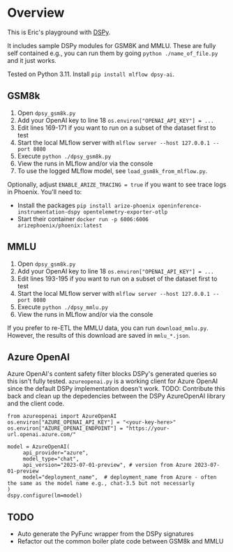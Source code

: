 # Overview
This is Eric's playground with [DSPy](https://github.com/stanfordnlp/dspy/).

It includes sample DSPy modules for GSM8K and MMLU.  These are fully self contained e.g., you can run them by going `python ./name_of_file.py` and it just works.

Tested on Python 3.11.  Install `pip install mlflow dpsy-ai`.

## GSM8k

1. Open `dpsy_gsm8k.py`
2. Add your OpenAI key to line 18 `os.environ["OPENAI_API_KEY"] = ...`
3. Edit lines 169-171 if you want to run on a subset of the dataset first to test
3. Start the local MLflow server with `mlflow server --host 127.0.0.1 --port 8080`
4. Execute `python ./dpsy_gsm8k.py`
5. View the runs in MLflow and/or via the console
6. To use the logged MLflow model, see `load_gsm8k_from_mlflow.py`.

Optionally, adjust `ENABLE_ARIZE_TRACING = true` if you want to see trace logs in Phoenix.  You'll need to:
- Install the packages `pip install arize-phoenix openinference-instrumentation-dspy opentelemetry-exporter-otlp`
- Start their container `docker run -p 6006:6006 arizephoenix/phoenix:latest`

## MMLU

1. Open `dpsy_gsm8k.py`
2. Add your OpenAI key to line 18 `os.environ["OPENAI_API_KEY"] = ...`
3. Edit lines 193-195 if you want to run on a subset of the dataset first to test
3. Start the local MLflow server with `mlflow server --host 127.0.0.1 --port 8080`
4. Execute `python ./dpsy_mmlu.py`
5. View the runs in MLflow and/or via the console

If you prefer to re-ETL the MMLU data, you can run `download_mmlu.py`.  However, the results of this download are saved in `mmlu_*.json`.


## Azure OpenAI

Azure OpenAI's content safety filter blocks DSPy's generated queries so this isn't fully tested. `azureopenai.py` is a working client for Azure OpenAI since the default DSPy implementation doesn't work.  TODO: Contribute this back and clean up the depedencies between the DSPy AzureOpenAI library and the client code.

```
from azureopenai import AzureOpenAI
os.environ["AZURE_OPENAI_API_KEY"] = "<your-key-here>"
os.environ["AZURE_OPENAI_ENDPOINT"] = "https://your-url.openai.azure.com/"

model = AzureOpenAI(
     api_provider="azure",
     model_type="chat",
     api_version="2023-07-01-preview", # version from Azure 2023-07-01-preview
     model="deployment_name",  # deployment_name from Azure - often the same as the model name e.g., chat-3.5 but not necessarly
)
dspy.configure(lm=model)
```

## TODO
- Auto generate the PyFunc wrapper from the DSPy signatures
- Refactor out the common boiler plate code between GSM8k and MMLU
